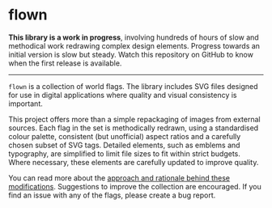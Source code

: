 # flown

**This library is a work in progress**, involving hundreds of hours of slow and
methodical work redrawing complex design elements. Progress towards an initial
version is slow but steady. Watch this repository on GitHub to know when the
first release is available.

---

`flown` is a collection of world flags. The library includes SVG files designed
for use in digital applications where quality and visual consistency is
important.

This project offers more than a simple repackaging of images from external
sources. Each flag in the set is methodically redrawn, using a standardised
colour palette, consistent (but unofficial) aspect ratios and a carefully chosen
subset of SVG tags. Detailed elements, such as emblems and typography, are
simplified to limit file sizes to fit within strict budgets. Where necessary,
these elements are carefully updated to improve quality.

You can read more about the [approach and rationale behind these
modifications](about). Suggestions to
improve the collection are encouraged. If you find an issue with any of the
flags, please create a bug report.

[about]: /https://stephenhutchings.github.io/flown/about/
